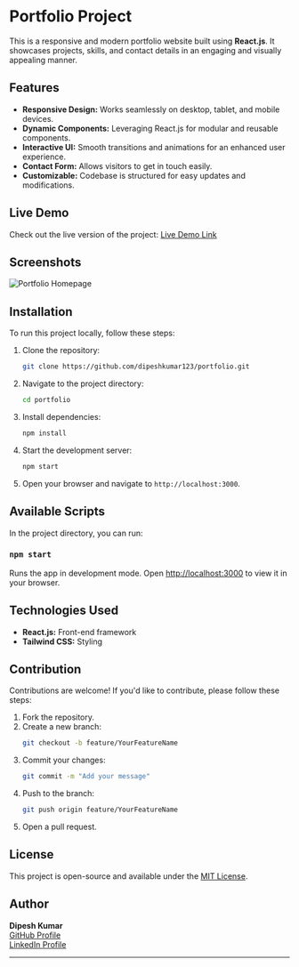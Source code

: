 # Portfolio Project

This is a responsive and modern portfolio website built using **React.js**. It showcases projects, skills, and contact details in an engaging and visually appealing manner.

## Features

- **Responsive Design:** Works seamlessly on desktop, tablet, and mobile devices.
- **Dynamic Components:** Leveraging React.js for modular and reusable components.
- **Interactive UI:** Smooth transitions and animations for an enhanced user experience.
- **Contact Form:** Allows visitors to get in touch easily.
- **Customizable:** Codebase is structured for easy updates and modifications.

## Live Demo

Check out the live version of the project: [Live Demo Link](https://reimagined-spork-q79vg5gj6p5c4w6p-3000.app.github.dev/)

## Screenshots

![Portfolio Homepage](![image](https://github.com/user-attachments/assets/79dc5aab-ba60-4fab-a8bf-1507614634ee)
)  

## Installation

To run this project locally, follow these steps:

1. Clone the repository:
   ```bash
   git clone https://github.com/dipeshkumar123/portfolio.git
   ```
2. Navigate to the project directory:
   ```bash
   cd portfolio
   ```
3. Install dependencies:
   ```bash
   npm install
   ```
4. Start the development server:
   ```bash
   npm start
   ```
5. Open your browser and navigate to `http://localhost:3000`.

## Available Scripts

In the project directory, you can run:

### `npm start`

Runs the app in development mode. Open [http://localhost:3000](http://localhost:3000) to view it in your browser.

## Technologies Used

- **React.js:** Front-end framework
- **Tailwind CSS:** Styling

## Contribution

Contributions are welcome! If you'd like to contribute, please follow these steps:

1. Fork the repository.
2. Create a new branch:
   ```bash
   git checkout -b feature/YourFeatureName
   ```
3. Commit your changes:
   ```bash
   git commit -m "Add your message"
   ```
4. Push to the branch:
   ```bash
   git push origin feature/YourFeatureName
   ```
5. Open a pull request.

## License

This project is open-source and available under the [MIT License](LICENSE).

## Author

**Dipesh Kumar**  
[GitHub Profile](https://github.com/dipeshkumar123)  
[LinkedIn Profile](www.linkedin.com/in/dipesh-panjiyar)

---
